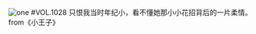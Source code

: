 ![one](http://image.wufazhuce.com/FuHgjPFm-_itGO2yGPfkCAOUg3Bv)
#VOL.1028
只恨我当时年纪小，看不懂她那小小花招背后的一片柔情。 from《小王子》